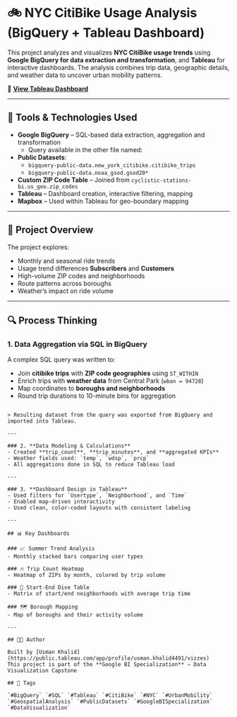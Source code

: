 # 🚲 NYC CitiBike Usage Analysis (BigQuery + Tableau Dashboard)

This project analyzes and visualizes **NYC CitiBike usage trends** using 
**Google BigQuery for data extraction and transformation**, and **Tableau** 
for interactive dashboards. The analysis combines trip data, geographic 
details, and weather data to uncover urban mobility patterns.

🔗 **[View Tableau Dashboard](https://public.tableau.com/app/profile/usman.khalid4491/viz/NYCCitiBikesUsage/TrendsDeepDive)**

---

## 🧰 Tools & Technologies Used

- **Google BigQuery** – SQL-based data extraction, aggregation and transformation
  - Query available in the other file named:
- **Public Datasets**:
  - `bigquery-public-data.new_york_citibike.citibike_trips`
  - `bigquery-public-data.noaa_gsod.gsod20*`
- **Custom ZIP Code Table** – Joined from `cyclistic-stations-bi.us_geo.zip_codes`
- **Tableau** – Dashboard creation, interactive filtering, mapping
- **Mapbox** – Used within Tableau for geo-boundary mapping

---

## 🧠 Project Overview

The project explores:
- Monthly and seasonal ride trends  
- Usage trend differences **Subscribers** and **Customers**  
- High-volume ZIP codes and neighborhoods  
- Route patterns across boroughs  
- Weather’s impact on ride volume  

---

## 🔍 Process Thinking

### 1. **Data Aggregation via SQL in BigQuery**

A complex SQL query was written to:
- Join **citibike trips** with **ZIP code geographies** using `ST_WITHIN`
- Enrich trips with **weather data** from Central Park (`wban = 94728`)
- Map coordinates to **boroughs and neighborhoods**
- Round trip durations to 10-minute bins for aggregation

```

> Resulting dataset from the query was exported from BigQuery and imported into Tableau.

---

### 2. **Data Modeling & Calculations**
- Created **trip_count**, **trip_minutes**, and **aggregated KPIs**  
- Weather fields used: `temp`, `wdsp`, `prcp`  
- All aggregations done in SQL to reduce Tableau load

---

### 3. **Dashboard Design in Tableau**
- Used filters for `Usertype`, `Neighborhood`, and `Time`  
- Enabled map-driven interactivity  
- Used clean, color-coded layouts with consistent labeling

---

## 📊 Key Dashboards

### 📈 Summer Trend Analysis
- Monthly stacked bars comparing user types

### 🔥 Trip Count Heatmap
- Heatmap of ZIPs by month, colored by trip volume

### 🧭 Start-End Dive Table
- Matrix of start/end neighborhoods with average trip time

### 🗺️ Borough Mapping
- Map of boroughs and their activity volume

---

## 🧑‍💻 Author

Built by [Usman Khalid](https://public.tableau.com/app/profile/usman.khalid4491/vizzes)  
This project is part of the **Google BI Specialization** – Data Visualization Capstone

## 🔖 Tags

`#BigQuery` `#SQL` `#Tableau` `#CitiBike` `#NYC` `#UrbanMobility`  
`#GeospatialAnalysis` `#PublicDatasets` `#GoogleBISpecialization` `#DataVisualization`
